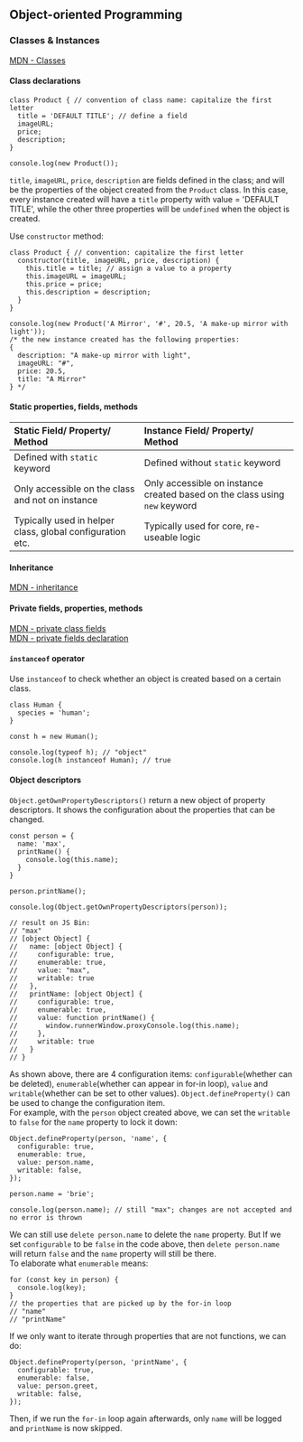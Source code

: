 ## Object-oriented Programming
 
### Classes & Instances

[MDN - Classes](https://developer.mozilla.org/en-US/docs/Web/JavaScript/Reference/Classes)

#### Class declarations
```
class Product { // convention of class name: capitalize the first letter
  title = 'DEFAULT TITLE'; // define a field
  imageURL;
  price;
  description;
}

console.log(new Product());
```
`title`, `imageURL`, `price`, `description` are fields defined in the class; and will be the properties of the object created from the `Product` class. In this case, every instance created will have a `title` property with value = 'DEFAULT TITLE', while the other three properties will be `undefined` when the object is created.
<br />

Use `constructor` method:
```
class Product { // convention: capitalize the first letter
  constructor(title, imageURL, price, description) {
    this.title = title; // assign a value to a property
    this.imageURL = imageURL;
    this.price = price;
    this.description = description;
  }
}

console.log(new Product('A Mirror', '#', 20.5, 'A make-up mirror with light'));
/* the new instance created has the following properties:
{
  description: "A make-up mirror with light",
  imageURL: "#",
  price: 20.5,
  title: "A Mirror"
} */
```

#### Static properties, fields, methods
| Static Field/ Property/ Method                            | Instance Field/ Property/ Method                                           |
|:----------------------------------------------------------|:---------------------------------------------------------------------------|
| Defined with `static` keyword                             | Defined without `static` keyword                                           |
| Only accessible on the class and not on instance          | Only accessible on instance created based on the class using `new` keyword |
| Typically used in helper class, global configuration etc. | Typically used for core, re-useable logic                                  |

#### Inheritance
[MDN - inheritance](https://developer.mozilla.org/en-US/docs/Learn/JavaScript/Objects/Inheritance)

#### Private fields, properties, methods
[MDN - private class fields](https://developer.mozilla.org/en-US/docs/Web/JavaScript/Reference/Classes/Private_class_fields)<br />
[MDN - private fields declaration](https://developer.mozilla.org/en-US/docs/Web/JavaScript/Reference/Classes#:~:text=Private%20field%20declarations,-Using%20private%20fields&text=By%20defining%20things%20which%20are,front%20in%20a%20field%20declaration.)

#### `instanceof` operator
Use `instanceof` to check whether an object is created based on a certain class.
```
class Human {
  species = 'human';
}

const h = new Human();

console.log(typeof h); // "object"
console.log(h instanceof Human); // true
```

#### Object descriptors
`Object.getOwnPropertyDescriptors()` return a new object of property descriptors. It shows the configuration about the properties that can be changed.
```
const person = {
  name: 'max',
  printName() {
    console.log(this.name);
  }
}

person.printName();

console.log(Object.getOwnPropertyDescriptors(person));

// result on JS Bin:
// "max"
// [object Object] {
//   name: [object Object] {
//     configurable: true,
//     enumerable: true,
//     value: "max",
//     writable: true
//   },
//   printName: [object Object] {
//     configurable: true,
//     enumerable: true,
//     value: function printName() {
//       window.runnerWindow.proxyConsole.log(this.name);
//     },
//     writable: true
//   }
// }
```
As shown above, there are 4 configuration items: `configurable`(whether can be deleted), `enumerable`(whether can appear in for-in loop), `value` and `writable`(whether can be set to other values). `Object.defineProperty()` can be used to change the configuration item.<br />
For example, with the `person` object created above, we can set the `writable` to `false` for the `name` property to lock it down:
```
Object.defineProperty(person, 'name', {
  configurable: true,
  enumerable: true,
  value: person.name,
  writable: false,
});

person.name = 'brie';

console.log(person.name); // still "max"; changes are not accepted and no error is thrown
```
We can still use `delete person.name` to delete the `name` property. But If we set `configurable` to be `false` in the code above, then `delete person.name` will return `false` and the `name` property will still be there.<br />
To elaborate what `enumerable` means: 
```
for (const key in person) {
  console.log(key);
}
// the properties that are picked up by the for-in loop
// "name"
// "printName"
```
If we only want to iterate through properties that are not functions, we can do:
```
Object.defineProperty(person, 'printName', {
  configurable: true,
  enumerable: false,
  value: person.greet,
  writable: false,
});
```
Then, if we run the `for-in` loop again afterwards, only `name` will be logged and `printName` is now skipped.
